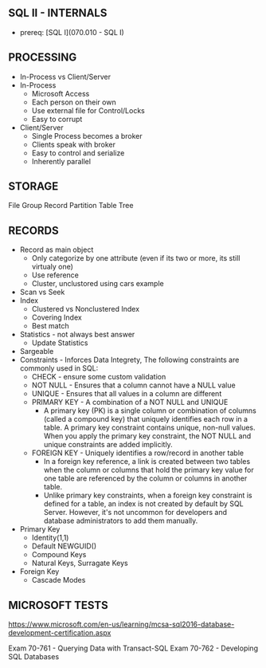 ## SQL II - INTERNALS ##
- prereq: [SQL I](070.010 - SQL I)


## PROCESSING ##
* In-Process vs Client/Server
* In-Process
  - Microsoft Access
  - Each person on their own
  - Use external file for Control/Locks
  - Easy to corrupt
* Client/Server
  - Single Process becomes a broker
  - Clients speak with broker
  - Easy to control and serialize
  - Inherently parallel

## STORAGE ##
File Group
Record
Partition
Table Tree


## RECORDS ##
* Record as main object
  - Only categorize by one attribute (even if its two or more, its still virtualy one)
  - Use reference
  - Cluster, unclustored using cars example
* Scan vs Seek
* Index
  - Clustered vs Nonclustered Index
  - Covering Index
  - Best match
* Statistics - not always best answer
  - Update Statistics
* Sargeable
* Constraints - Inforces Data Integrety, The following constraints are commonly used in SQL:
  - CHECK - ensure some custom validation
  - NOT NULL - Ensures that a column cannot have a NULL value
  - UNIQUE - Ensures that all values in a column are different
  - PRIMARY KEY - A combination of a NOT NULL and UNIQUE
    * A primary key (PK) is a single column or combination of columns (called a compound key) that uniquely identifies each row in a table. A primary key constraint contains unique, non-null values. When you apply the primary key constraint, the NOT NULL and unique constraints are added implicitly.
  - FOREIGN KEY - Uniquely identifies a row/record in another table
    * In a foreign key reference, a link is created between two tables when the column or columns that hold the primary key value for one table are referenced by the column or columns in another table.
    * Unlike primary key constraints, when a foreign key constraint is defined for a table, an index is not created by default by SQL Server. However, it's not uncommon for developers and database administrators to add them manually.
* Primary Key
  - Identity(1,1)
  - Default NEWGUID()
  - Compound Keys
  - Natural Keys, Surragate Keys
* Foreign Key
  - Cascade Modes






## MICROSOFT TESTS ##
https://www.microsoft.com/en-us/learning/mcsa-sql2016-database-development-certification.aspx

Exam 70-761 - Querying Data with Transact-SQL
Exam 70-762 - Developing SQL Databases